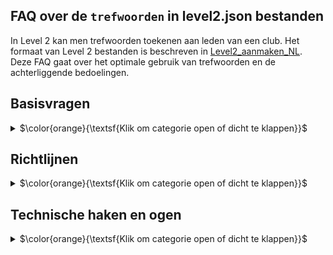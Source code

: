 ## FAQ over de `trefwoorden` in level2.json bestanden

In Level 2 kan men trefwoorden toekenen aan leden van een club.
Het formaat van Level 2 bestanden is beschreven in
[Level2_aanmaken_NL](https://github.com/vdhamer/Photo-Club-Hub/blob/main/Photo%20Club%20Hub/Documentation/Level2_aanmaken_NL.md).
Deze FAQ gaat over het optimale gebruik van trefwoorden en de achterliggende bedoelingen.

## Basisvragen

<details><summary>$\color{orange}{\textsf{Klik om categorie open of dicht te klappen}}$</summary></p>
<ul>

<li>

### Wat betekent "trefwoord" hier?

<details><summary>$\color{green}{\textsf{Klik om antwoord open of dicht te klappen}}$</summary></p>
In ondermeer Adobe Lightroom kan je trefwoorden hangen aan individuele foto's
om ze vooral zelf makkelijk te kunnen terugvinden in een verameling van b.v. tienduizend foto's.
</p>

De trefwoorden hier zijn anders. Hier gaat hier om trefwoorden die aan de **fotograaf** hangen.
Ze geven 1 of hooguit 2 specialismes aan: "waar staat Rob om bekend?".
Hiermee kan iemand Rob ontdekken als men belangstelling heeft in b.v. "conceptuele fotografie".
</details></p>

</li><li>

### Wat ziet een gebruiker van de trefwoorden?

<details><summary>$\color{green}{\textsf{Klik om antwoord open of dicht te klappen}}$</summary></p>

- In de HTML/web versie van de app, zie je de trefwoorden in een kolom in de tabellen met clubleden.
- In de iOS versie staat er een lijst van beschikbare trefwoorden helemaal onderaan de `Namenlijst` pagina (zoek op "trefwoorden" of "zzz").
- In de iOS versie zie je (straks) de beschikbare trefwoorden bij iedere fotograaf in het `Namenlijst` scherm.</p>

Richting voor de iets langere termijn:

- In de iOS versie, moet je kunnen **zoeken** op een enkel trefwoord via de bestaande zoekbalk.
Dus intypen van "zwart" filtert de lijst op fotografen met het "zwart-wit" trefwoord.
Maar toont ook namen zoals "Kees de Zwart".
- In de HTML versie, zouden de getoonde trefwoorden links kunnen worden.
Erop **klikken** toont een lijst met alle fotografen (van alle deelnemende clubs) die gekoppeld zijn aan dat trefwoord.
- In de HTML versie, zou er een **aparte pagina** moeten komen met een (klikbare) lijst met alle beschikbare trefwoordenlijst.
Hiermee kan je zien welke trefwoorden er zijn, met wat statistieken.  
</details></p>

</li><li>

### Wat is het nut van trefwoorden?

<details><summary>$\color{green}{\textsf{Klik om antwoord open of dicht te klappen}}$</summary></p>
x
</details></p>

</li><li>

### Hoeveel trefwoorden per clublid?

<details><summary>$\color{green}{\textsf{Klik om antwoord open of dicht te klappen}}$</summary></p>
x
</details></p>

</li><li>

### Hoe groeit de lijst met trefwoorden?

<details><summary>$\color{green}{\textsf{Klik om antwoord open of dicht te klappen}}$</summary></p>
x
</details></p>

</li></ul>

</details></p>

## Richtlijnen

<details><summary>$\color{orange}{\textsf{Klik om categorie open of dicht te klappen}}$</summary></p>
<ul>

<li>

### Waarom maar 2 trefwoorden per persoon?

<details><summary>$\color{green}{\textsf{Klik om antwoord open of dicht te klappen}}$</summary></p>
x
</details></p>

</li><li>

### Hoeveel trefwoorden komen er?

<details><summary>$\color{green}{\textsf{Klik om antwoord open of dicht te klappen}}$</summary></p>
x
</details></p>

</li><li>

### Fijnmazigheid?

<details><summary>$\color{green}{\textsf{Klik om antwoord open of dicht te klappen}}$</summary></p>
x
</details></p>

</li><li>

### Wie beheert de lijst met trefwoorden?

<details><summary>$\color{green}{\textsf{Klik om antwoord open of dicht te klappen}}$</summary></p>
x
</details></p>

</li><li>

### Project versus specialisme?

<details><summary>$\color{green}{\textsf{Klik om antwoord open of dicht te klappen}}$</summary></p>
x
</details></p>

</li></ul>

</details></p>

## Technische haken en ogen

<details><summary>$\color{orange}{\textsf{Klik om categorie open of dicht te klappen}}$</summary></p>
<ul>

<li>

### Vertalingen?

<details><summary>$\color{green}{\textsf{Klik om antwoord open of dicht te klappen}}$</summary></p>
x
</details></p>

</li><li>

### Identifiers?

<details><summary>$\color{green}{\textsf{Klik om antwoord open of dicht te klappen}}$</summary></p>
x
</details></p>

</li><li>

### Trefwoorden per fotograaf of per clublid?

<details><summary>$\color{green}{\textsf{Klik om antwoord open of dicht te klappen}}$</summary></p>
x
</details></p>

</li><li>

### Teveel trefwoorden?

<details><summary>$\color{green}{\textsf{Klik om antwoord open of dicht te klappen}}$</summary></p>
x
</details></p>

</li><li>

### Meerdere soorten trefwoorden?

<details><summary>$\color{green}{\textsf{Klik om antwoord open of dicht te klappen}}$</summary></p>
x
</details></p>

</li>
